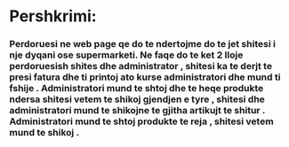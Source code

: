 # Pershkrimi: 
### Perdoruesi ne web page qe do te ndertojme do te jet shitesi i nje dyqani ose supermarketi. Ne faqe do te ket 2 lloje perdoruesish shites dhe administrator , shitesi ka te derjt te presi fatura dhe ti printoj ato kurse administratori dhe mund ti fshije . Administratori mund te shtoj dhe te heqe produkte ndersa shitesi vetem te shikoj gjendjen e tyre , shitesi dhe administratori mund te shikojne te gjitha artikujt te shitur . Administratori mund te shtoj produkte te reja , shitesi vetem mund te shikoj . 
